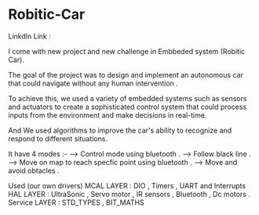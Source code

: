 # Robitic-Car
LinkdIn Link :




I come with new project and new challenge in Embbeded system (Robitic Car).

The goal of the project was to design and implement an autonomous car that could
navigate without any human intervention .

To achieve this, we used a variety of embedded systems such as sensors and
actuators to create a sophisticated control system that could process inputs
from the environment and make decisions in real-time.

And We used algorithms to improve the car's ability to recognize and respond to different situations.

It have 4 modes :-
--> Control mode using bluetooth .
--> Follow black line .
--> Move on map to reach specfic point using bluetooth .
--> Move and avoid obtacles .

Used (our own drivers)
MCAL LAYER    : DIO , Timers , UART and Interrupts 
HAL LAYER     : UltraSonic , Servo motor , IR sensors , Bluetooth , Dc motors .
Service LAYER : STD_TYPES , BIT_MATHS 

